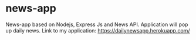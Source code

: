 # news-app
News-app based on Nodejs, Express Js and News API.
Application will pop up daily news. 
Link to my application: https://dailynewsapp.herokuapp.com/
